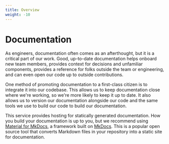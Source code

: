 ```yaml
---
title: Overview
weight: -10
---
```

# Documentation

As engineers, documentation often comes as an afterthought, but it is a critical
part of our work. Good, up-to-date documentation helps onboard new team members,
provides context for decisions and unfamiliar components, provides a reference
for folks outside the team or engineering, and can even open our code up to
outside contributions.

One method of promoting documentation to a first-class citizen is to integrate
it into our codebase. This allows us to keep documentation close where we're
working, so we're more likely to keep it up to date. It also allows us to
version our documentation alongside our code and the same tools we use to build
our code to build our documentation.

This service provides hosting for statically generated documentation. How you
build your documentation is up to you, but we recommend using [Material for
MkDocs][material], a framework built on [MkDocs]. This is a popular open source
tool that converts Markdown files in your repository into a static site for
documentation.

[material]: https://squidfunk.github.io/mkdocs-material/
[mkdocs]: https://www.mkdocs.org/
